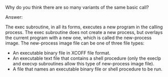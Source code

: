 Why do you think there are so many variants of the same basic call?

Answer:

The exec subroutine, in all its forms, executes a new program in the calling process. The exec subroutine does not create a new process, but overlays the current program with a new one, which is called the new-process image. The new-process image file can be one of three file types:

* An executable binary file in XCOFF file format.
* An executable text file that contains a shell procedure (only the execlp and execvp subroutines allow this type of new-process image file).
* A file that names an executable binary file or shell procedure to be run.
